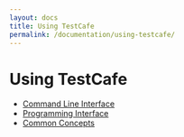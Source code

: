 ```yaml
---
layout: docs
title: Using TestCafe
permalink: /documentation/using-testcafe/
---
```

# Using TestCafe

* [Command Line Interface](/testcafe/documentation/using-testcafe/command-line-interface)
* [Programming Interface](/testcafe/documentation/using-testcafe/programming-interface)
* [Common Concepts](/testcafe/documentation/using-testcafe/common-concepts)
